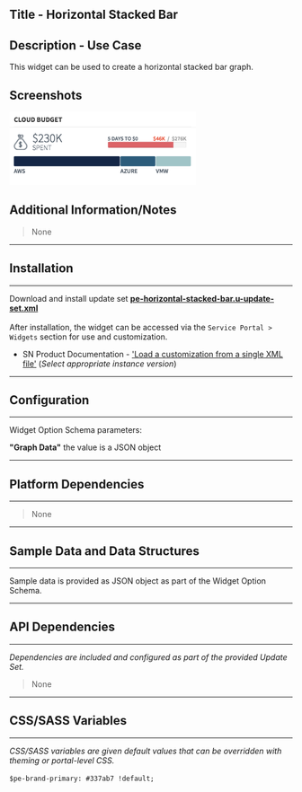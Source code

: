 ## Title - Horizontal Stacked Bar

## Description - Use Case

This widget can be used to create a horizontal stacked bar graph.

## Screenshots
![alt text](../images/pe-horizontal-stacked-bar.png "Horizontal Stacked Bar Widget")

## Additional Information/Notes 
> None
---
## Installation
---
Download and install update set **[pe-horizontal-stacked-bar.u-update-set.xml](pe-horizontal-stacked-bar.u-update-set.xml)** <br/><br/>
After installation, the widget can be accessed via the `Service Portal > Widgets` section for use and customization.<br/>
* SN Product Documentation - ['Load a customization from a single XML file'](https://docs.servicenow.com/search?q=Load+a+customization+from+a+single+XML+file)   (<i>Select appropriate instance version</i>)
---
## Configuration
---
Widget Option Schema parameters:

**"Graph Data"** the value is a JSON object

---
## Platform Dependencies
---
> None
---
## Sample Data and Data Structures
---
Sample data is provided as JSON object as part of the Widget Option Schema.

---
## API Dependencies
---
<i>Dependencies are included and configured as part of the provided Update Set.</i>
> None
---
## CSS/SASS Variables
---
_CSS/SASS variables are given default values that can be overridden with theming or portal-level CSS._

`$pe-brand-primary: #337ab7 !default;`